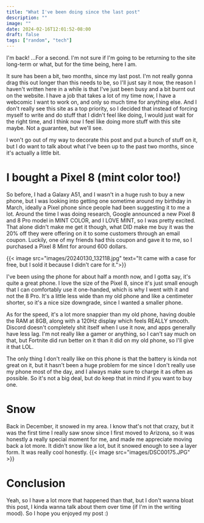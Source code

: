 ```yaml
---
title: "What I've been doing since the last post"
description: ""
image: ""
date: 2024-02-16T12:01:52-08:00
draft: false
tags: ["random", "tech"]
---
```


I'm back! ...For a second. I'm not sure if I'm going to be returning to the site long-term or what, but for the time being, here I am. 

It sure has been a bit, two months, since my last post. I'm not really gonna drag this out longer than this needs to be, so I'll just say it now, the reason I haven't written here in a while is that I've just been busy and a bit burnt out on the website. I have a job that takes a lot of my time now, I have a webcomic I want to work on, and only so much time for anything else. And I don't really see this site as a top priority, so I decided that instead of forcing myself to write and do stuff that I didn't feel like doing, I would just wait for the right time, and I think now I feel like doing more stuff with this site maybe. Not a guarantee, but we'll see.

I won't go out of my way to decorate this post and put a bunch of stuff on it, but I do want to talk about what I've been up to the past two months, since it's actually a little bit.

# I bought a Pixel 8 (mint color too!)

So before, I had a Galaxy A51, and I wasn't in a huge rush to buy a new phone, but I was looking into getting one sometime around my birthday in March, ideally a Pixel phone since people had been suggesting it to me a lot. Around the time I was doing research, Google announced a new Pixel 8 and 8 Pro model in MINT COLOR, and I LOVE MINT, so I was pretty excited. That alone didn't make me get it though, what DID make me buy it was the 20% off they were offering on it to some customers through an email coupon. Luckily, one of my friends had this coupon and gave it to me, so I purchased a Pixel 8 Mint for around 600 dollars. 

{{< image src="images/20240130_132118.jpg" text="It came with a case for free, but I sold it because I didn't care for it.">}}

I've been using the phone for about half a month now, and I gotta say, it's quite a great phone. I love the size of the Pixel 8, since it's just small enough that I can comfortably use it one-handed, which is why I went with it and not the 8 Pro. It's a little less wide than my old phone and like a centimeter shorter, so it's a nice size downgrade, since I wanted a smaller phone.

As for the speed, it's a lot more snappier than my old phone, having double the RAM at 8GB, along with a 120Hz display which feels REALLY smooth. Discord doesn't completely shit itself when I use it now, and apps generally have less lag. I'm not really like a gamer or anything, so I can't say much on that, but Fortnite did run better on it than it did on my old phone, so I'll give it that LOL.

The only thing I don't really like on this phone is that the battery is kinda not great on it, but it hasn't been a huge problem for me since I don't really use my phone most of the day, and I always make sure to charge it as often as possible. So it's not a big deal, but do keep that in mind if you want to buy one.

# Snow

Back in December, it snowed in my area. I know that's not that crazy, but it was the first time I really saw snow since I first moved to Arizona, so it was honestly a really special moment for me, and made me appreciate moving back a lot more. It didn't snow like a lot, but it snowed enough to see a layer form. It was really cool honestly.
{{< image src="images/DSC00175.JPG" >}}

# Conclusion

Yeah, so I have a lot more that happened than that, but I don't wanna bloat this post, I kinda wanna talk about them over time (if I'm in the writing mood). So I hope you enjoyed my post :)